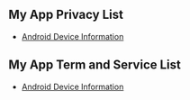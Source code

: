 ## My App Privacy List

* [Android Device Information](privacy/device_info.md)

## My App Term and Service List

* [Android Device Information](tos/device_info.md)